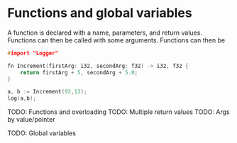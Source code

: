 # Functions and global variables

A function is declared with a name, parameters, and return values. Functions can then be called with some arguments.
Functions can then be 
```c++
#import "Logger"

fn Increment(firstArg: i32, secondArg: f32) -> i32, f32 {
    return firstArg + 5, secondArg + 5.0;   
}

a, b := Increment(92,13);
log(a,b);
```

TODO: Functions and overloading
TODO: Multiple return values
TODO: Args by value/pointer


TODO: Global variables